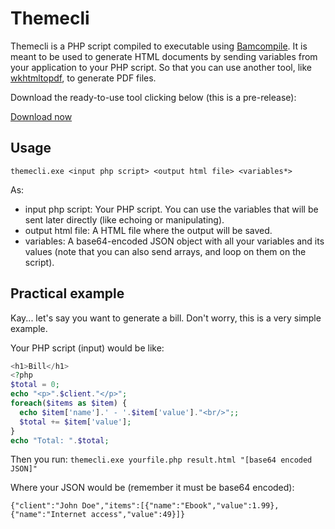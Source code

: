 Themecli
=======

Themecli is a PHP script compiled to executable using [Bamcompile](http://sourceforge.net/projects/bamcompile/files/bamcompile/). It is meant to be used to generate HTML documents by sending variables from your application to your PHP script. So that you can use another tool, like [wkhtmltopdf](http://github.com/wkhtmltopdf/wkhtmltopdf), to generate PDF files.

Download the ready-to-use tool clicking below (this is a pre-release):

[Download now](https://github.com/jesobreira/themecli/releases/download/1.0/themecli.exe)

Usage
--------

`themecli.exe <input php script> <output html file> <variables*>`

As:

* input php script: Your PHP script. You can use the variables that will be sent later directly (like echoing or manipulating).
* output html file: A HTML file where the output will be saved.
* variables: A base64-encoded JSON object with all your variables and its values (note that you can also send arrays, and loop on them on the script).

Practical example
------------------------

Kay... let's say you want to generate a bill. Don't worry, this is a very simple example.

Your PHP script (input) would be like:

```php
<h1>Bill</h1>
<?php
$total = 0;
echo "<p>".$client."</p>";
foreach($items as $item) {
  echo $item['name'].' - '.$item['value']."<br/>";;
  $total += $item['value'];
}
echo "Total: ".$total;
```

Then you run:
`themecli.exe yourfile.php result.html "[base64 encoded JSON]"`

Where your JSON would be (remember it must be base64 encoded):

`{"client":"John Doe","items":[{"name":"Ebook","value":1.99},{"name":"Internet access","value":49}]}`
